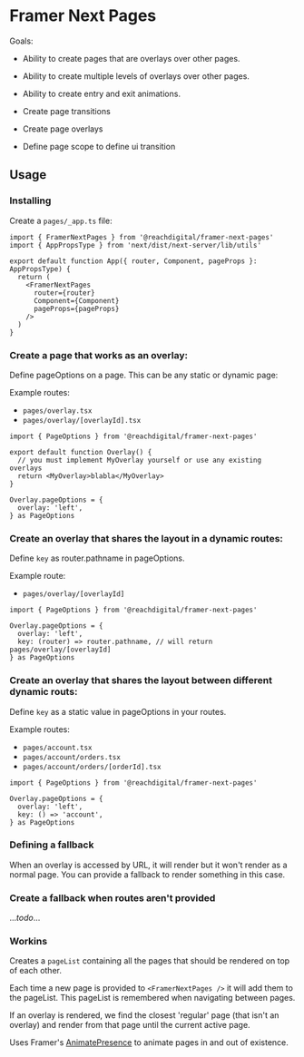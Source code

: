 # Framer Next Pages

Goals:

- Ability to create pages that are overlays over other pages.
- Ability to create multiple levels of overlays over other pages.
- Ability to create entry and exit animations.

- Create page transitions
- Create page overlays
- Define page scope to define ui transition

## Usage

### Installing

Create a `pages/_app.ts` file:

```tsx
import { FramerNextPages } from '@reachdigital/framer-next-pages'
import { AppPropsType } from 'next/dist/next-server/lib/utils'

export default function App({ router, Component, pageProps }: AppPropsType) {
  return (
    <FramerNextPages
      router={router}
      Component={Component}
      pageProps={pageProps}
    />
  )
}
```

### Create a page that works as an overlay:

Define pageOptions on a page. This can be any static or dynamic page:

Example routes:

- `pages/overlay.tsx`
- `pages/overlay/[overlayId].tsx`

```tsx
import { PageOptions } from '@reachdigital/framer-next-pages'

export default function Overlay() {
  // you must implement MyOverlay yourself or use any existing overlays
  return <MyOverlay>blabla</MyOverlay>
}

Overlay.pageOptions = {
  overlay: 'left',
} as PageOptions
```

### Create an overlay that shares the layout in a dynamic routes:

Define `key` as router.pathname in pageOptions.

Example route:

- `pages/overlay/[overlayId]`

```tsx
import { PageOptions } from '@reachdigital/framer-next-pages'

Overlay.pageOptions = {
  overlay: 'left',
  key: (router) => router.pathname, // will return pages/overlay/[overlayId]
} as PageOptions
```

### Create an overlay that shares the layout between different dynamic routs:

Define `key` as a static value in pageOptions in your routes.

Example routes:

- `pages/account.tsx`
- `pages/account/orders.tsx`
- `pages/account/orders/[orderId].tsx`

```tsx
import { PageOptions } from '@reachdigital/framer-next-pages'

Overlay.pageOptions = {
  overlay: 'left',
  key: () => 'account',
} as PageOptions
```

### Defining a fallback

When an overlay is accessed by URL, it will render but it won't render as a
normal page. You can provide a fallback to render something in this case.

### Create a fallback when routes aren't provided

..._todo_...

### Workins

Creates a `pageList` containing all the pages that should be rendered on top of
each other.

Each time a new page is provided to `<FramerNextPages />` it will add them to
the pageList. This pageList is remembered when navigating between pages.

If an overlay is rendered, we find the closest 'regular' page (that isn't an
overlay) and render from that page until the current active page.

Uses Framer's
[AnimatePresence](https://www.framer.com/api/motion/animate-presence/) to
animate pages in and out of existence.
